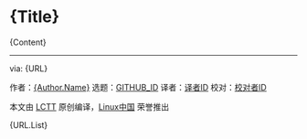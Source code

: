 [#]: subject: "{Title}"
[#]: via: "{URL}"
[#]: author: "{Author.Name} {Author.URL}"
[#]: collector: "GITHUB_ID"
[#]: translator: " "
[#]: reviewer: " "
[#]: publisher: " "
[#]: url: " "

{Title}
======

{Content}

--------------------------------------------------------------------------------

via: {URL}

作者：[{Author.Name}][a]
选题：[GITHUB_ID][b]
译者：[译者ID](https://github.com/译者ID)
校对：[校对者ID](https://github.com/校对者ID)

本文由 [LCTT](https://github.com/LCTT/TranslateProject) 原创编译，[Linux中国](https://linux.cn/) 荣誉推出

[a]: {Author.URL}
[b]: https://github.com/GITHUB_ID/
{URL.List}